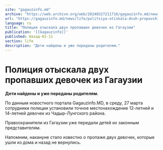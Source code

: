 ```yaml
---
site: "gagauzinfo.md"
archive: "https://web.archive.org/web/20240327211716/gagauzinfo.md/news/life/politsiya-otiskala-dvuh-propavshih-devochek-iz-gagauzii"
url: "https://gagauzinfo.md/news/life/politsiya-otiskala-dvuh-propavshih-devochek-iz-gagauzii"
language: ru
title: "Полиция отыскала двух пропавших девочек из Гагаузии"
publication: '[[Gagauzinfo]]'
published: Назад-01-11
section: life
description: "Дети найдены и уже переданы родителям."
---
```


# Полиция отыскала двух пропавших девочек из Гагаузии

**Дети найдены и уже переданы родителям.**

По данным новостного портала Gagauzinfo.MD, в среду, 27 марта сотрудники полиции установили точное местонахождение 12-летней и 14-летней девочек из Чадыр-Лунгского района.

Правоохранители из Гагаузии уже передали детей их законным представителям.

Напомним, накануне стало известно о пропаже двух девочек, которые ушли из дома и назад не вернулись.